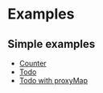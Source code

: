 # Examples

## Simple examples

* [Counter](https://github.com/pmndrs/valtio/tree/main/examples/counter)
* [Todo](https://github.com/pmndrs/valtio/tree/main/examples/todo)
* [Todo with proxyMap](https://github.com/pmndrs/valtio/tree/main/examples/todo-with-proxyMap)
